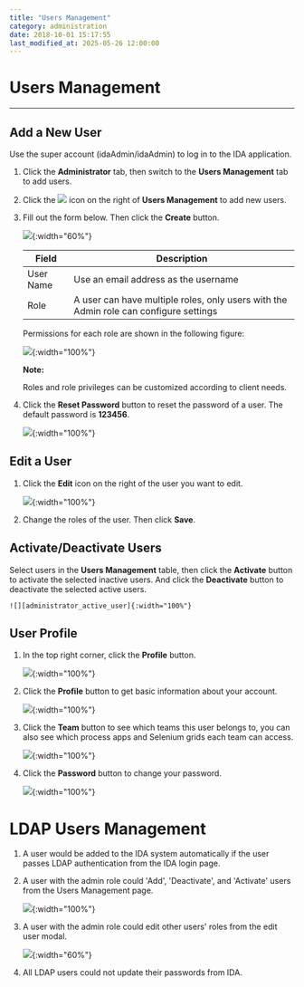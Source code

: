 ```yaml
---
title: "Users Management"
category: administration
date: 2018-10-01 15:17:55
last_modified_at: 2025-05-26 12:00:00
---
```


# Users Management
***

## Add a New User
  Use the super account (idaAdmin/idaAdmin) to log in to the IDA application.
  1. Click the **Administrator** tab, then switch to the **Users Management** tab to add users.  
  2. Click the ![][add_icon] icon on the right of **Users Management** to add new users.
  3. Fill out the form below. Then click the **Create** button.

     ![][administrator_add]{:width="60%"}

     |   Field       | Description               |
     | --------------|---------------------------|
     | User Name     | Use an email address as the username|
     | Role          | A user can have multiple roles, only users with the Admin role can configure settings|

     Permissions for each role are shown in the following figure:

     ![][administrator_role_permission]{:width="100%"}

     **Note:**

     Roles and role privileges can be customized according to client needs.

  4. Click the **Reset Password** button to reset the password of a user. The default password is **123456**.

     ![][administrator_reset_password]{:width="100%"} 

## Edit a User
  1. Click the **Edit** icon on the right of the user you want to edit.

     ![][administrator_edit_user]{:width="100%"}

  2. Change the roles of the user. Then click **Save**.

## Activate/Deactivate Users

   Select users in the **Users Management** table, then click the **Activate** button to activate the selected inactive users. And click the **Deactivate** button to deactivate the selected active users.

   	![][administrator_active_user]{:width="100%"}

## User Profile

  1. In the top right corner, click the **Profile** button.

     ![][administrator_profile]{:width="100%"}

  2. Click the **Profile** button to get basic information about your account.

     ![][administrator_profile_page]{:width="100%"}
    
  3. Click the **Team** button to see which teams this user belongs to, you can also see which process apps and Selenium grids each team can access.
  
     ![][administration_user_team]{:width="100%"}
  4. Click the **Password** button to change your password.

     ![][administrator_password]{:width="100%"}

# LDAP Users Management 

  1. A user would be added to the IDA system automatically if the user passes LDAP authentication from the IDA login page. 

  2. A user with the admin role could 'Add', 'Deactivate', and 'Activate' users from the Users Management page.

     ![][ldap_user_management]{:width="100%"}

  3. A user with the admin role could edit other users' roles from the edit user modal.

     ![][edit_user_modal]{:width="60%"}

  4. All LDAP users could not update their passwords from IDA.


[administrator_add]: ../images/administrator/Administrator_add.png
[administrator_reset]: ../images/administrator/Administrator_reset.png
[administrator_profile]: ../images/administrator/administrator_profile.PNG
[administrator_profile_page]: ../images/administrator/administrator_profile_page.PNG
[administrator_api_access]: ../images/administrator/administrator_api_access.png
[administrator_password]: ../images/administrator/administrator_password.png
[add_icon]: ../images/administrator/Administrator_add_icon.png
[administrator_reset_password]: ../images/administrator/administrator_reset_password.png
[administrator_edit_user]: ../images/administrator/administrator_edit_user.png
[administrator_active_user]: ../images/administrator/administrator_active_user.png
[administrator_role_permission]: ../images/administrator/administrator_role_permission.png
[administration_user_team]: ../images/administrator/administration_user_team.png
[ldap_user_management]: ../images/administrator/ldap_user_management.png
[edit_user_modal]: ../images/administrator/edit_user_modal.png